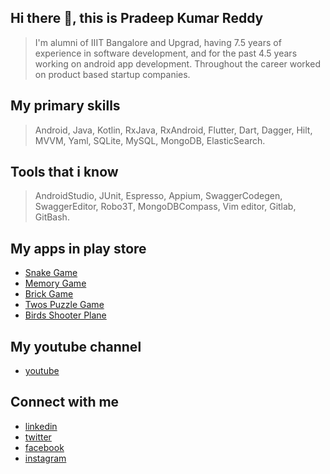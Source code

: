 

<!--
**kpradeepkumarreddy/kpradeepkumarreddy** is a ✨ _special_ ✨ repository because its `README.md` (this file) appears on your GitHub profile.

Here are some ideas to get you started:

- 🔭 I’m currently working on ...
- 🌱 I’m currently learning ...
- 👯 I’m looking to collaborate on ...
- 🤔 I’m looking for help with ...
- 💬 Ask me about ...
- 📫 How to reach me: ...
- 😄 Pronouns: ...
- ⚡ Fun fact: ...
-->
## Hi there 👋, this is Pradeep Kumar Reddy
> I'm alumni of IIIT Bangalore and Upgrad, having 7.5 years of experience in software development, and for the past 4.5 years working on android app development. Throughout the career worked on product based startup companies.

## My primary skills
> Android, Java, Kotlin, RxJava, RxAndroid, Flutter, Dart, Dagger, Hilt, MVVM,
> Yaml, SQLite, MySQL, MongoDB, ElasticSearch.

## Tools that i know
> AndroidStudio, JUnit, Espresso, Appium, SwaggerCodegen, SwaggerEditor, 
> Robo3T, MongoDBCompass, Vim editor, Gitlab, GitBash.

## My apps in play store
* [Snake Game](https://play.google.com/store/apps/details?id=com.pradeep.snakegame)
* [Memory Game](https://play.google.com/store/apps/details?id=com.pradeep.memorygame)
* [Brick Game](https://play.google.com/store/apps/details?id=com.pradeep.brickgame)
* [Twos Puzzle Game](https://play.google.com/store/apps/details?id=com.pradeep.twos)
* [Birds Shooter Plane](https://play.google.com/store/apps/details?id=com.pradeep.birdsshooterplane)

## My youtube channel
* [youtube](https://www.youtube.com/channel/UC1aZ1UmpEmZwa9Y6XBvvPgg)

## Connect with me
* [linkedin](https://www.linkedin.com/in/pradeepkumarreddyk/)
* [twitter](https://twitter.com/PradeepKumRed1)
* [facebook](https://www.facebook.com/PradeepKumarKReddy/)
* [instagram](https://www.instagram.com/pradeepkumarreddyk/)
